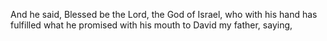 And he said, Blessed be the Lord, the God of Israel, who with his hand has fulfilled what he promised with his mouth to David my father, saying,
